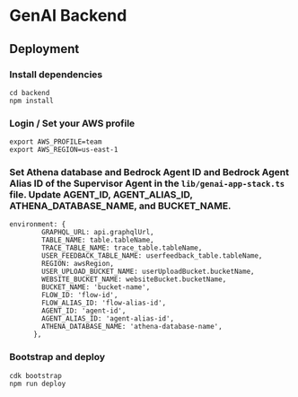 # GenAI Backend

## Deployment

### Install dependencies
```
cd backend
npm install
```

### Login / Set your AWS profile
```
export AWS_PROFILE=team
export AWS_REGION=us-east-1
```

### Set Athena database and Bedrock Agent ID and Bedrock Agent Alias ID of the Supervisor Agent in the `lib/genai-app-stack.ts` file. Update AGENT_ID, AGENT_ALIAS_ID, ATHENA_DATABASE_NAME, and BUCKET_NAME.
```
environment: {
        GRAPHQL_URL: api.graphqlUrl,
        TABLE_NAME: table.tableName,
        TRACE_TABLE_NAME: trace_table.tableName,
        USER_FEEDBACK_TABLE_NAME: userfeedback_table.tableName,
        REGION: awsRegion,
        USER_UPLOAD_BUCKET_NAME: userUploadBucket.bucketName,
        WEBSITE_BUCKET_NAME: websiteBucket.bucketName,
        BUCKET_NAME: 'bucket-name',
        FLOW_ID: 'flow-id',
        FLOW_ALIAS_ID: 'flow-alias-id',
        AGENT_ID: 'agent-id',
        AGENT_ALIAS_ID: 'agent-alias-id',
        ATHENA_DATABASE_NAME: 'athena-database-name',
      },
```

### Bootstrap and deploy
```
cdk bootstrap
npm run deploy
```